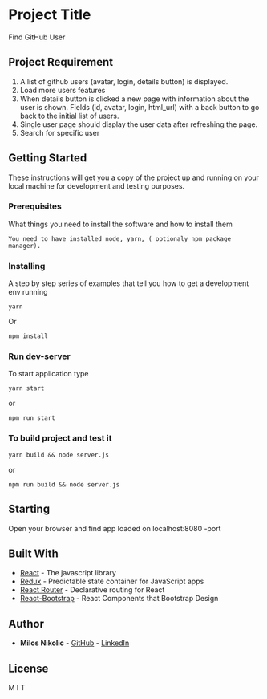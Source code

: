 # Project Title

Find GitHub User

## Project Requirement

1. A list of github users (avatar, login, details button) is displayed.
2. Load more users features 
3. When details button is clicked a new page with information about the user is shown.
Fields (id, avatar, login, html_url) with a back button to go back to the initial list of
users.
4. Single user page should display the user data after refreshing the page.
5. Search for specific  user

## Getting Started

These instructions will get you a copy of the project up and running on your local machine for development and testing purposes.

### Prerequisites

What things you need to install the software and how to install them

```
You need to have installed node, yarn, ( optionaly npm package manager).
```

### Installing

A step by step series of examples that tell you how to get a development env running


```
yarn
```

Or

```
npm install
```

### Run dev-server

To start application type

```
yarn start 
```
or
```
npm run start
```

### To build project and test it

```
yarn build && node server.js
```
or
```
npm run build && node server.js
```

## Starting

Open your browser and find app loaded on localhost:8080 -port


## Built With

* [React](https://facebook.github.io/react/) - The javascript library
* [Redux](http://redux.js.org/) - Predictable state container for JavaScript apps
* [React Router](https://github.com/ReactTraining/react-router) - Declarative routing for React
* [React-Bootstrap](https://react-bootstrap.github.io/) - React Components that Bootstrap Design

## Author

* **Milos Nikolic** - [GitHub](https://github.com/Milos5611) - [LinkedIn](https://www.linkedin.com/in/nikolicmilos/)


## License

M I T
